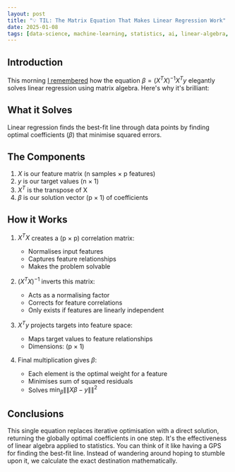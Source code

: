 ```yaml
---
layout: post
title: "💡 TIL: The Matrix Equation That Makes Linear Regression Work"
date: 2025-01-08
tags: [data-science, machine-learning, statistics, ai, linear-algebra, til, modelling-mindsets, data-modeling]
---
```

<!--more-->

## Introduction
This morning [I remembered](https://xcancel.com/andrew_n_carr/status/1876855682529480844) how the equation $\beta = (X^TX)^{-1}X^Ty$ elegantly solves linear regression using matrix algebra. Here's why it's brilliant:

## What it Solves
Linear regression finds the best-fit line through data points by finding optimal coefficients ($\beta$) that minimise squared errors.

## The Components
1. $X$ is our feature matrix (n samples × p features)
2. $y$ is our target values (n × 1)
3. $X^T$ is the transpose of X
4. $\beta$ is our solution vector (p × 1) of coefficients

## How it Works
1. $X^TX$ creates a (p × p) correlation matrix:
   - Normalises input features
   - Captures feature relationships
   - Makes the problem solvable

2. $(X^TX)^{-1}$ inverts this matrix:
   - Acts as a normalising factor
   - Corrects for feature correlations
   - Only exists if features are linearly independent

3. $X^Ty$ projects targets into feature space:
   - Maps target values to feature relationships
   - Dimensions: (p × 1)

4. Final multiplication gives $\beta$:
   - Each element is the optimal weight for a feature
   - Minimises sum of squared residuals
   - Solves $\min_\beta \|\|X\beta - y\|\|^2$

## Conclusions
This single equation replaces iterative optimisation with a direct solution, returning the globally optimal coefficients in one step. It's the effectiveness of linear algebra applied to statistics. You can think of it like having a GPS for finding the best-fit line. Instead of wandering around hoping to stumble upon it, we calculate the exact destination mathematically.
